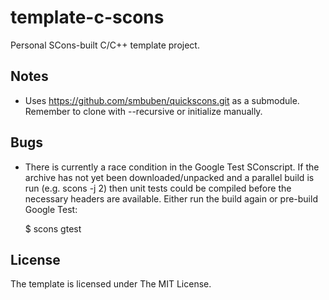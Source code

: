 template-c-scons
================

Personal SCons-built C/C++ template project.

Notes
-----

* Uses https://github.com/smbuben/quickscons.git as a submodule. Remember to
clone with --recursive or initialize manually.

Bugs
----

* There is currently a race condition in the Google Test SConscript. If the
archive has not yet been downloaded/unpacked and a parallel build is run (e.g.
scons -j 2) then unit tests could be compiled before the necessary headers are
available. Either run the build again or pre-build Google Test:

    $ scons gtest

License
-------

The template is licensed under The MIT License.

